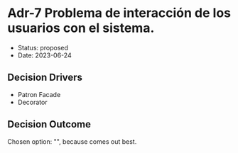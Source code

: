 # Adr-7 Problema de interacción de los usuarios con el sistema.

* Status: proposed
* Date: 2023-06-24

## Decision Drivers

* Patron Facade
* Decorator

## Decision Outcome

Chosen option: "", because comes out best.
